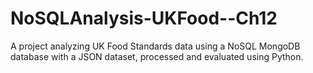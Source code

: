 # NoSQLAnalysis-UKFood--Ch12
A project analyzing UK Food Standards data using a NoSQL MongoDB database with a JSON dataset, processed and evaluated using Python.
